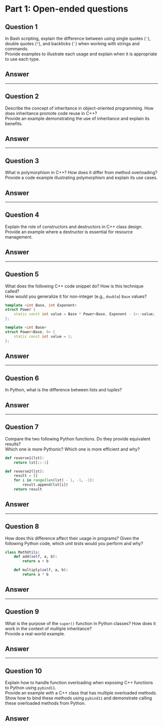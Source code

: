 # Part 1: Open-ended questions

## Question 1
In Bash scripting, explain the difference between using single quotes (`'`), double quotes (`"`), and backticks (`` ` ``) when working with strings and commands.<br>
Provide examples to illustrate each usage and explain when it is appropriate to use each type.

## Answer


---

## Question 2
Describe the concept of inheritance in object-oriented programming. How does inheritance promote code reuse in C++?<br>
Provide an example demonstrating the use of inheritance and explain its benefits.

## Answer


---

## Question 3
What is polymorphism in C++? How does it differ from method overloading?<br>
Provide a code example illustrating polymorphism and explain its use cases.

## Answer


---

## Question 4
Explain the role of constructors and destructors in C++ class design.<br>
Provide an example where a destructor is essential for resource management.

## Answer


---

## Question 5
What does the following C++ code snippet do? How is this technique called?<br>
How would you generalize it for non-integer (e.g., `double`) `Base` values?

```cpp
template <int Base, int Exponent>
struct Power {
    static const int value = Base * Power<Base, Exponent - 1>::value;
};

template <int Base>
struct Power<Base, 0> {
    static const int value = 1;
};
```

## Answer


---

## Question 6
In Python, what is the difference between lists and tuples?<br>

## Answer


---

## Question 7
Compare the two following Python functions. Do they provide equivalent results?<br>
Which one is more Pythonic? Which one is more efficient and why?

```python
def reverse1(lst):
    return lst[::-1]

def reverse2(lst):
    result = []
    for i in range(len(lst) - 1, -1, -1):
        result.append(lst[i])
    return result
```

## Answer


---

## Question 8
How does this difference affect their usage in programs?
Given the following Python code, which *unit tests* would you perform and why?

```python
class MathUtils:
    def add(self, a, b):
        return a + b

    def multiply(self, a, b):
        return a * b
```

## Answer


---

## Question 9
What is the purpose of the `super()` function in Python classes? How does it work in the context of multiple inheritance?<br>
Provide a real-world example.

## Answer


---

## Question 10
Explain how to handle function overloading when exposing C++ functions to Python using `pybind11`.<br>
Provide an example with a C++ class that has multiple overloaded methods.<br>
Show how to bind these methods using `pybind11` and demonstrate calling these overloaded methods from Python.

## Answer

